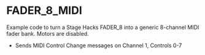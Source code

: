 # FADER_8_MIDI
  
Example code to turn a Stage Hacks FADER_8 into a generic 8-channel MIDI fader bank. Motors are disabled.

- Sends MIDI Control Change messages on Channel 1, Controls 0-7
